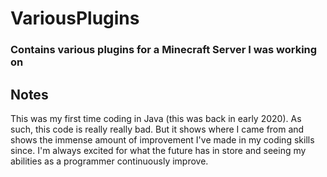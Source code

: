 # VariousPlugins
### Contains various plugins for a Minecraft Server I was working on

## Notes
This was my first time coding in Java (this was back in early 2020). 
As such, this code is really really bad. But it shows where I came from 
and shows the immense amount of improvement I've made in my coding skills since. 
I'm always excited for what the future has in store and seeing
my abilities as a programmer continuously improve.
